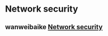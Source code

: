 # Network security



## wanweibaike [Network security](https://en.wanweibaike.com/wiki-Network%20Security)

